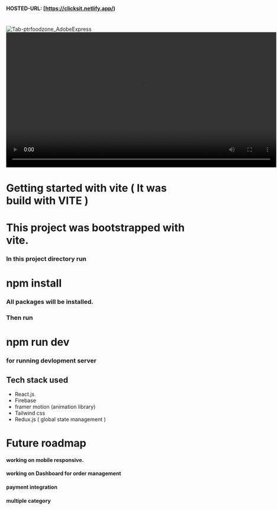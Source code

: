 #### HOSTED-URL:  [https://clicksit.netlify.app/)
#
#

![Tab-ptrfoodzone_AdobeExpress](https://user-images.githubusercontent.com/91086813/218113398-7d5038a1-a96e-44ce-a67b-9189e653a78e.gif)
<video src="https://user-images.githubusercontent.com/91086813/210171270-3b1a0d12-fa13-4c89-9e3a-a0e8efe4649f.gif" style="width: 730px;">
</video>

# Getting started with vite ( It was build with VITE )
# This project was bootstrapped with vite.
### In this project directory run
# npm install
### All packages will be installed.
### Then run 
# npm run dev 
### for running devlopment server

## Tech stack used

- React.js
- Firebase
- framer motion (animation library)
- Tailwind css
- Redux.js ( global state management )

# Future roadmap
#### working on mobile responsive.
#### working on Dashboard for order management
#### payment integration
#### multiple category

